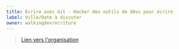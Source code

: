 ```yaml
---
title: Écrire avec Git - Hacker des outils de dévs pour écrire
label: Ville/Date à discuter
owner: walkingdev/ecriture
---
```


> [Lien vers l'organisation](http://github.com/walkingdev)
